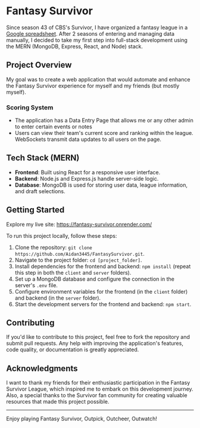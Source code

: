# Fantasy Survivor

Since season 43 of CBS's Survivor, I have organized a fantasy league in a [Google spreadsheet](https://docs.google.com/spreadsheets/d/1r-NaIVlpTl0q5TIwV2m-TI-IbDi1KWd4HzBlzF1r6Eg/edit?usp=sharing). After 2 seasons of entering and managing data manually, I decided to take my first step into full-stack development using the MERN (MongoDB, Express, React, and Node) stack.

## Project Overview

My goal was to create a web application that would automate and enhance the Fantasy Survivor experience for myself and my friends (but mostly myself).

### Scoring System

- The application has a Data Entry Page that allows me or any other admin to enter certain events or notes 
- Users can view their team's current score and ranking within the league. WebSockets transmit data updates to all users on the page.

## Tech Stack (MERN)

- **Frontend**: Built using React for a responsive user interface.
- **Backend**: Node.js and Express.js handle server-side logic.
- **Database**: MongoDB is used for storing user data, league information, and draft selections.

## Getting Started

Explore my live site: https://fantasy-survivor.onrender.com/

To run this project locally, follow these steps:

1. Clone the repository: `git clone https://github.com/Aidan3445/FantasySurvivor.git`.
2. Navigate to the project folder: `cd [project_folder]`.
3. Install dependencies for the frontend and backend: `npm install` (repeat this step in both the `client` and `server` folders).
4. Set up a MongoDB database and configure the connection in the server's `.env` file.
6. Configure environment variables for the frontend (in the `client` folder) and backend (in the `server` folder).
7. Start the development servers for the frontend and backend: `npm start`.

## Contributing

If you'd like to contribute to this project, feel free to fork the repository and submit pull requests. 
Any help with improving the application's features, code quality, or documentation is greatly appreciated.

## Acknowledgments

I want to thank my friends for their enthusiastic participation in the Fantasy Survivor League, which inspired me to embark on this development journey. 
Also, a special thanks to the Survivor fan community for creating valuable resources that made this project possible.

---

Enjoy playing Fantasy Survivor, Outpick, Outcheer, Outwatch!
